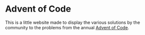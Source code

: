 # Advent of Code
This is a little website made to display the various solutions by the community to the problems from the annual [Advent of Code](https://adventofcode.com/).
